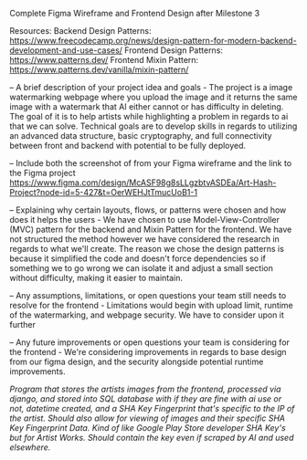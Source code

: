 Complete Figma Wireframe and Frontend Design after Milestone 3

Resources:
    Backend Design Patterns: https://www.freecodecamp.org/news/design-pattern-for-modern-backend-development-and-use-cases/
    Frontend Design Patterns: https://www.patterns.dev/
    Frontend Mixin Pattern: https://www.patterns.dev/vanilla/mixin-pattern/
    

– A brief description of your project idea and goals
    - The project is a image watermarking webpage where you upload the image and it returns the same image with a watermark 
    that AI either cannot or has difficulty in deleting. The goal of it is to help artists while highlighting a problem in regards to ai that we can solve. Technical goals are to develop skills in regards to utilizing an advanced data structure, basic cryptography, and full connectivity between front and backend with potential to be fully deployed.

– Include both the screenshot of from your Figma wireframe and the link to the Figma
project
    https://www.figma.com/design/McASF98g8sLLgzbtvASDEa/Art-Hash-Project?node-id=5-427&t=OerWEHJtTmucUoB1-1
    
– Explaining why certain layouts, flows, or patterns were chosen and how does it helps the users
    - We have chosen to use Model-View-Controller (MVC) pattern for the backend and Mixin Pattern for the frontend. We have not structured the method however we have considered the research in regards to what we'll create. The reason we chose the design patterns is because it simplified the code and doesn't force dependencies so if something we to go wrong we can isolate it and adjust a small section without difficulty, making it easier to maintain.

– Any assumptions, limitations, or open questions your team still needs to resolve for the frontend
    - Limitations would begin with upload limit, runtime of the watermarking, and webpage security. We have to consider upon it further

– Any future improvements or open questions your team is considering for the frontend
    - We're considering improvements in regards to base design from our figma design, and the security alongside potential runtime improvements.


*Program that stores the artists images from the frontend, processed via django, and stored into SQL database with if they are fine with ai use or not, datetime created, and a SHA Key Fingerprint that's specific to the IP of the artist. Should also allow for viewing of images and their specific SHA Key Fingerprint Data. Kind of like Google Play Store developer SHA Key's but for Artist Works. Should contain the key even if scraped by AI and used elsewhere.*